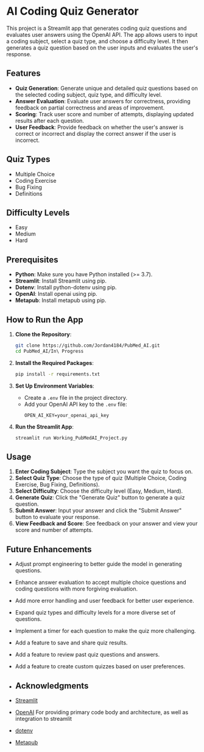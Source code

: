 # AI Coding Quiz Generator

This project is a Streamlit app that generates coding quiz questions and evaluates user answers using the OpenAI API. The app allows users to input a coding subject, select a quiz type, and choose a difficulty level. It then generates a quiz question based on the user inputs and evaluates the user's response.

## Features

- **Quiz Generation**: Generate unique and detailed quiz questions based on the selected coding subject, quiz type, and difficulty level.
- **Answer Evaluation**: Evaluate user answers for correctness, providing feedback on partial correctness and areas of improvement.
- **Scoring**: Track user score and number of attempts, displaying updated results after each question.
- **User Feedback**: Provide feedback on whether the user's answer is correct or incorrect and display the correct answer if the user is incorrect.

## Quiz Types

- Multiple Choice
- Coding Exercise
- Bug Fixing
- Definitions

## Difficulty Levels

- Easy
- Medium
- Hard

## Prerequisites

- **Python**: Make sure you have Python installed (>= 3.7).
- **Streamlit**: Install Streamlit using pip.
- **Dotenv**: Install python-dotenv using pip.
- **OpenAI**: Install openai using pip.
- **Metapub**: Install metapub using pip.

## How to Run the App

1. **Clone the Repository**:
    ```sh
    git clone https://github.com/Jordan4184/PubMed_AI.git
    cd PubMed_AI/In\ Progress
    ```

2. **Install the Required Packages**:
    ```sh
    pip install -r requirements.txt
    ```

3. **Set Up Environment Variables**:
    - Create a `.env` file in the project directory.
    - Add your OpenAI API key to the `.env` file:
        ```env
        OPEN_AI_KEY=your_openai_api_key
        ```

4. **Run the Streamlit App**:
    ```sh
    streamlit run Working_PubMedAI_Project.py
    ```

## Usage

1. **Enter Coding Subject**: Type the subject you want the quiz to focus on.
2. **Select Quiz Type**: Choose the type of quiz (Multiple Choice, Coding Exercise, Bug Fixing, Definitions).
3. **Select Difficulty**: Choose the difficulty level (Easy, Medium, Hard).
4. **Generate Quiz**: Click the "Generate Quiz" button to generate a quiz question.
5. **Submit Answer**: Input your answer and click the "Submit Answer" button to evaluate your response.
6. **View Feedback and Score**: See feedback on your answer and view your score and number of attempts.

## Future Enhancements

- Adjust prompt engineering to better guide the model in generating questions.
- Enhance answer evaluation to accept multiple choice questions and coding questions with more forgiving evaluation.
- Add more error handling and user feedback for better user experience.
- Expand quiz types and difficulty levels for a more diverse set of questions.
- Implement a timer for each question to make the quiz more challenging.
- Add a feature to save and share quiz results.
- Add a feature to review past quiz questions and answers.
- Add a feature to create custom quizzes based on user preferences.

- ## Acknowledgments
- [Streamlit](https://streamlit.io/)
- [OpenAI](https://openai.com/) For providing primary code body and architecture, as well as integration to streamlit
- [dotenv](https://github.com/theskumar/python-dotenv)
- [Metapub](https://github.com/metapub/metapub)
